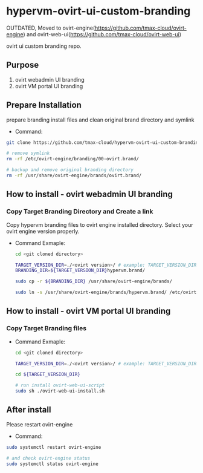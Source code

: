 
# hypervm-ovirt-ui-custom-branding
OUTDATED, Moved to ovirt-engine(https://github.com/tmax-cloud/ovirt-engine) and ovirt-web-ui(https://github.com/tmax-cloud/ovirt-web-ui)

ovirt ui custom branding repo.

## Purpose
1. ovirt webadmin UI branding
2. ovirt VM portal UI branding

## Prepare Installation
prepare branding install files and clean original brand directory and symlink

- Command:
```sh
git clone https://github.com/tmax-cloud/hypervm-ovirt-ui-custom-branding.git

# remove symlink
rm -rf /etc/ovirt-engine/branding/00-ovirt.brand/

# backup and remove original branding directory
rm -rf /usr/share/ovirt-engine/brands/ovirt.brand/
```

## How to install - ovirt webadmin UI branding

### Copy Target Branding Directory and Create a link

Copy hypervm branding files to ovirt engine installed directory.
Select your ovirt engine version properly.

- Command Exmaple:
    ```sh
    cd <git cloned directory>

    TARGET_VERSION_DIR=./<ovirt version>/ # example: TARGET_VERSION_DIR=./ovirt-4.4.3.11/
    BRANDING_DIR=${TARGET_VERSION_DIR}hypervm.brand/

    sudo cp -r ${BRANDING_DIR} /usr/share/ovirt-engine/brands/

    sudo ln -s /usr/share/ovirt-engine/brands/hypervm.brand/ /etc/ovirt-engine/branding/21-hypervm.brand
    ```

## How to install - ovirt VM portal UI branding

### Copy Target Branding files

- Command Exmaple:
    ```sh
    cd <git cloned directory>

    TARGET_VERSION_DIR=./<ovirt version>/ # example: TARGET_VERSION_DIR=./ovirt-4.4.3.11/

    cd ${TARGET_VERSION_DIR}

    # run install ovirt-web-ui-script
    sudo sh ./ovirt-web-ui-install.sh
    ```

## After install

Please restart ovirt-engine

- Command:

```sh
sudo systemctl restart ovirt-engine

# and check ovirt-engine status
sudo systemctl status ovirt-engine
```
